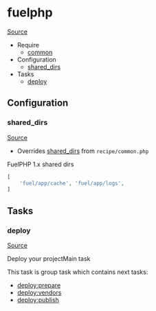 <!-- DO NOT EDIT THIS FILE! -->
<!-- Instead edit recipe/fuelphp.php -->
<!-- Then run bin/docgen -->

# fuelphp

[Source](/recipe/fuelphp.php)



* Require
  * [common](/docs/recipe/common.md)
* Configuration
  * [shared_dirs](#shared_dirs)
* Tasks
  * [deploy](#deploy)

## Configuration
### shared_dirs
[Source](https://github.com/deployphp/deployer/blob/master/recipe/fuelphp.php#L9)

* Overrides [shared_dirs](/docs/recipe/common.md#shared_dirs) from `recipe/common.php`

FuelPHP 1.x shared dirs

```php title="Default value"
[
    'fuel/app/cache', 'fuel/app/logs',
]
```



## Tasks

### deploy
[Source](https://github.com/deployphp/deployer/blob/master/recipe/fuelphp.php#L17)

Deploy your projectMain task


This task is group task which contains next tasks:
* [deploy:prepare](/docs/recipe/common.md#deployprepare)
* [deploy:vendors](/docs/recipe/deploy/vendors.md#deployvendors)
* [deploy:publish](/docs/recipe/common.md#deploypublish)


